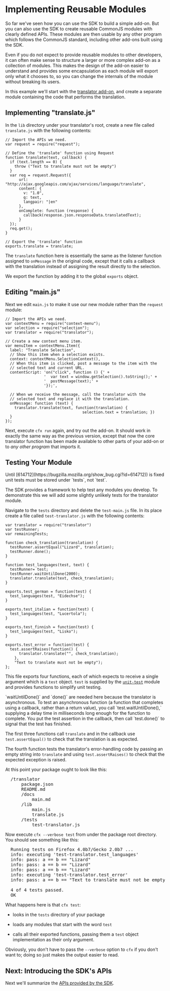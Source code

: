 # Implementing Reusable Modules #

So far we've seen how you can use the SDK to build a simple add-on. But you
can also use the SDK to create reusable CommonJS modules with clearly defined
APIs. These modules are then usable by any other program which follows the
CommonJS standard, including other add-ons built using the SDK.

Even if you do not expect to provide reusable modules to other developers, it
can often make sense to structure a larger or more complex add-on as a
collection of modules. This makes the design of the add-on easier to understand
and provides some encapsulation as each module will export only what it chooses
to, so you can change the internals of the module without breaking its users.

In this example we'll start with the [translator
add-on](/dev-guide/addon-development/implementing-simple-addon), and create a
separate module containing the code that performs the translation.

## Implementing "translate.js" ##

In the `lib` directory under your translator's root, create a new file called
`translate.js` with the following contents:

    // Import the APIs we need.
    var request = require("request");

    // Define the 'translate' function using Request
    function translate(text, callback) {
      if (text.length == 0) {
        throw ("Text to translate must not be empty")
      }
      var req = request.Request({
          url: "http://ajax.googleapis.com/ajax/services/language/translate",
          content: {
            v: "1.0",
            q: text,
            langpair: "|en"
          },
          onComplete: function (response) {
            callback(response.json.responseData.translatedText);
          }
      });
      req.get();
    }

    // Export the 'translate' function
    exports.translate = translate;


The `translate` function here is essentially the same as the listener function
assigned to `onMessage` in the original code, except that it calls a callback
with the translation instead of assigning the result directly to the selection.

We export the function by adding it to the global `exports` object.

## Editing "main.js" ##

Next we edit `main.js` to make it use our new module rather than the `request`
module:

    // Import the APIs we need.
    var contextMenu = require("context-menu");
    var selection = require("selection");
    var translator = require("translator");

    // Create a new context menu item.
    var menuItem = contextMenu.Item({
      label: "Translate Selection",
      // Show this item when a selection exists.
      context: contextMenu.SelectionContext(),
      // When this item is clicked, post a message to the item with the
      // selected text and current URL.
      contentScript: 'on("click", function () {' +
                     '  var text = window.getSelection().toString();' +
                     '  postMessage(text);' +
                     '});',

      // When we receive the message, call the translator with the
      // selected text and replace it with the translation.
      onMessage: function (text) {
        translator.translate(text, function(translation) {
                                      selection.text = translation; })
      }
    });

Next, execute `cfx run` again, and try out the add-on. It should work in
exactly the same way as the previous version, except that now the core
translator function has been made available to other parts of your add-on or
to *any other program* that imports it.

## Testing Your Module ##

<span class="aside">
Until [614712](https://bugzilla.mozilla.org/show_bug.cgi?id=614712)) is fixed
unit tests must be stored under `tests`, not `test`.
</span>

The SDK provides a framework to help test any modules you develop. To
demonstrate this we will add some slightly unlikely tests for the translator
module.

Navigate to the `tests` directory and delete the `test-main.js` file. In its
place create a file called `test-translator.js` with the following contents:

    var translator = require("translator")
    var testRunner;
    var remainingTests;

    function check_translation(translation) {
      testRunner.assertEqual("Lizard", translation);
      testRunner.done();
    }

    function test_languages(test, text) {
      testRunner= test;
      testRunner.waitUntilDone(2000);
      translator.translate(text, check_translation);
    }

    exports.test_german = function(test) {
      test_languages(test, "Eidechse");
    }

    exports.test_italian = function(test) {
      test_languages(test, "Lucertola");
    }

    exports.test_finnish = function(test) {
      test_languages(test, "Lisko");
    }

    exports.test_error = function(test) {
      test.assertRaises(function() {
          translator.translate("", check_translation);
        },
        "Text to translate must not be empty");
    };

This file exports four functions, each of which expects to receive
a single argument which is a `test` object. `test` is supplied by the
[`unit-test`](/packages/api-utils/docs/unit-test) module and provides functions to
simplify unit testing.

<span class="aside">
`waitUntilDone()` and `done()` are needed here because the translator is
asynchronous. To test an asynchronous function (a function that completes
using a callback, rather than a return value), you call `test.waitUntilDone(),`
supplying a delay time in milliseconds long enough for the function to
complete. You put the test assertion in the callback, then call `test.done()`
to signal that the test has finished.
</span>

The first three functions call `translate` and in the callback use
`test.assertEqual()` to check that the translation is as expected.

The fourth function tests the translator's error-handling code by passing an
empty string into `translate` and using `test.assertRaises()` to check that the
expected exception is raised.

At this point your package ought to look like this:

<pre>
  /translator
      package.json
      README.md
      /docs
          main.md
      /lib
          main.js
          translate.js
      /tests
          test-translator.js
</pre>

Now execute `cfx --verbose test` from under the package root directory.
You should see something like this:

<pre>
  Running tests on Firefox 4.0b7/Gecko 2.0b7 ...
  info: executing 'test-translator.test_languages'
  info: pass: a == b == "Lizard"
  info: pass: a == b == "Lizard"
  info: pass: a == b == "Lizard"
  info: executing 'test-translator.test_error'
  info: pass: a == b == "Text to translate must not be empty"

  4 of 4 tests passed.
  OK
</pre>

What happens here is that `cfx test`:

* looks in the `tests` directory of your
package

* loads any modules that start with the word `test`
*  calls all their exported functions, passing them a `test` object
implementation as their only argument.

Obviously, you don't have to pass the `--verbose` option to `cfx` if you don't
want to; doing so just makes the output easier to read.

## Next: Introducing the SDK's APIs ##

Next we'll summarize the
[APIs provided by the SDK](/dev-guide/addon-development/api-intro).

  [CommonJS Specification]: http://wiki.commonjs.org/wiki/Modules/1.0
  [Globals]: #guide/addon-development/globals
  [unit-test]: #module/api-utils/unit-test

